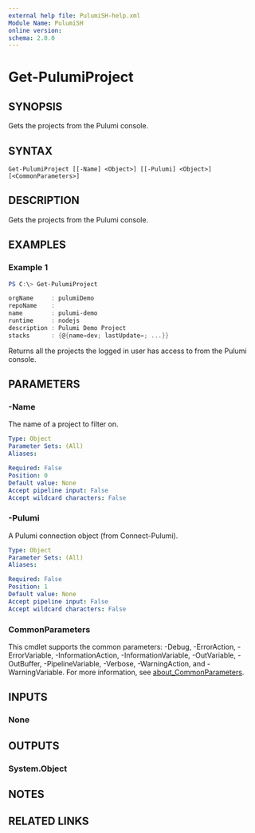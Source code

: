 ```yaml
---
external help file: PulumiSH-help.xml
Module Name: PulumiSH
online version:
schema: 2.0.0
---
```


# Get-PulumiProject

## SYNOPSIS
Gets the projects from the Pulumi console.

## SYNTAX

```
Get-PulumiProject [[-Name] <Object>] [[-Pulumi] <Object>] [<CommonParameters>]
```

## DESCRIPTION
Gets the projects from the Pulumi console.

## EXAMPLES

### Example 1
```powershell
PS C:\> Get-PulumiProject

orgName     : pulumiDemo
repoName    :
name        : pulumi-demo
runtime     : nodejs
description : Pulumi Demo Project
stacks      : {@{name=dev; lastUpdate=; ...}}
```

Returns all the projects the logged in user has access to from the Pulumi console.

## PARAMETERS

### -Name
The name of a project to filter on.

```yaml
Type: Object
Parameter Sets: (All)
Aliases:

Required: False
Position: 0
Default value: None
Accept pipeline input: False
Accept wildcard characters: False
```

### -Pulumi
A Pulumi connection object (from Connect-Pulumi).

```yaml
Type: Object
Parameter Sets: (All)
Aliases:

Required: False
Position: 1
Default value: None
Accept pipeline input: False
Accept wildcard characters: False
```

### CommonParameters
This cmdlet supports the common parameters: -Debug, -ErrorAction, -ErrorVariable, -InformationAction, -InformationVariable, -OutVariable, -OutBuffer, -PipelineVariable, -Verbose, -WarningAction, and -WarningVariable. For more information, see [about_CommonParameters](http://go.microsoft.com/fwlink/?LinkID=113216).

## INPUTS

### None

## OUTPUTS

### System.Object
## NOTES

## RELATED LINKS
